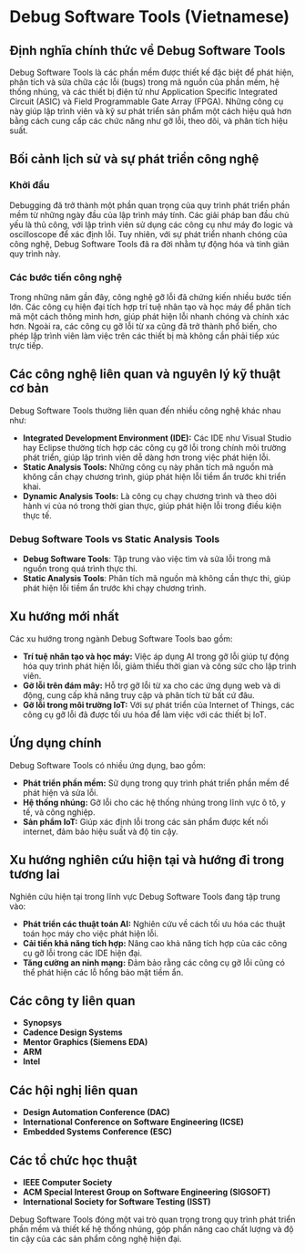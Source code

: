 # Debug Software Tools (Vietnamese)

## Định nghĩa chính thức về Debug Software Tools

Debug Software Tools là các phần mềm được thiết kế đặc biệt để phát hiện, phân tích và sửa chữa các lỗi (bugs) trong mã nguồn của phần mềm, hệ thống nhúng, và các thiết bị điện tử như Application Specific Integrated Circuit (ASIC) và Field Programmable Gate Array (FPGA). Những công cụ này giúp lập trình viên và kỹ sư phát triển sản phẩm một cách hiệu quả hơn bằng cách cung cấp các chức năng như gỡ lỗi, theo dõi, và phân tích hiệu suất.

## Bối cảnh lịch sử và sự phát triển công nghệ

### Khởi đầu

Debugging đã trở thành một phần quan trọng của quy trình phát triển phần mềm từ những ngày đầu của lập trình máy tính. Các giải pháp ban đầu chủ yếu là thủ công, với lập trình viên sử dụng các công cụ như máy đo logic và oscilloscope để xác định lỗi. Tuy nhiên, với sự phát triển nhanh chóng của công nghệ, Debug Software Tools đã ra đời nhằm tự động hóa và tinh giản quy trình này.

### Các bước tiến công nghệ

Trong những năm gần đây, công nghệ gỡ lỗi đã chứng kiến nhiều bước tiến lớn. Các công cụ hiện đại tích hợp trí tuệ nhân tạo và học máy để phân tích mã một cách thông minh hơn, giúp phát hiện lỗi nhanh chóng và chính xác hơn. Ngoài ra, các công cụ gỡ lỗi từ xa cũng đã trở thành phổ biến, cho phép lập trình viên làm việc trên các thiết bị mà không cần phải tiếp xúc trực tiếp.

## Các công nghệ liên quan và nguyên lý kỹ thuật cơ bản

Debug Software Tools thường liên quan đến nhiều công nghệ khác nhau như:

- **Integrated Development Environment (IDE):** Các IDE như Visual Studio hay Eclipse thường tích hợp các công cụ gỡ lỗi trong chính môi trường phát triển, giúp lập trình viên dễ dàng hơn trong việc phát hiện lỗi.
- **Static Analysis Tools:** Những công cụ này phân tích mã nguồn mà không cần chạy chương trình, giúp phát hiện lỗi tiềm ẩn trước khi triển khai.
- **Dynamic Analysis Tools:** Là công cụ chạy chương trình và theo dõi hành vi của nó trong thời gian thực, giúp phát hiện lỗi trong điều kiện thực tế.

### Debug Software Tools vs Static Analysis Tools

- **Debug Software Tools**: Tập trung vào việc tìm và sửa lỗi trong mã nguồn trong quá trình thực thi.
- **Static Analysis Tools**: Phân tích mã nguồn mà không cần thực thi, giúp phát hiện lỗi tiềm ẩn trước khi chạy chương trình.

## Xu hướng mới nhất

Các xu hướng trong ngành Debug Software Tools bao gồm:

- **Trí tuệ nhân tạo và học máy:** Việc áp dụng AI trong gỡ lỗi giúp tự động hóa quy trình phát hiện lỗi, giảm thiểu thời gian và công sức cho lập trình viên.
- **Gỡ lỗi trên đám mây:** Hỗ trợ gỡ lỗi từ xa cho các ứng dụng web và di động, cung cấp khả năng truy cập và phân tích từ bất cứ đâu.
- **Gỡ lỗi trong môi trường IoT:** Với sự phát triển của Internet of Things, các công cụ gỡ lỗi đã được tối ưu hóa để làm việc với các thiết bị IoT.

## Ứng dụng chính

Debug Software Tools có nhiều ứng dụng, bao gồm:

- **Phát triển phần mềm:** Sử dụng trong quy trình phát triển phần mềm để phát hiện và sửa lỗi.
- **Hệ thống nhúng:** Gỡ lỗi cho các hệ thống nhúng trong lĩnh vực ô tô, y tế, và công nghiệp.
- **Sản phẩm IoT:** Giúp xác định lỗi trong các sản phẩm được kết nối internet, đảm bảo hiệu suất và độ tin cậy.

## Xu hướng nghiên cứu hiện tại và hướng đi trong tương lai

Nghiên cứu hiện tại trong lĩnh vực Debug Software Tools đang tập trung vào:

- **Phát triển các thuật toán AI:** Nghiên cứu về cách tối ưu hóa các thuật toán học máy cho việc phát hiện lỗi.
- **Cải tiến khả năng tích hợp:** Nâng cao khả năng tích hợp của các công cụ gỡ lỗi trong các IDE hiện đại.
- **Tăng cường an ninh mạng:** Đảm bảo rằng các công cụ gỡ lỗi cũng có thể phát hiện các lỗ hổng bảo mật tiềm ẩn.

## Các công ty liên quan

- **Synopsys**
- **Cadence Design Systems**
- **Mentor Graphics (Siemens EDA)**
- **ARM**
- **Intel**

## Các hội nghị liên quan

- **Design Automation Conference (DAC)**
- **International Conference on Software Engineering (ICSE)**
- **Embedded Systems Conference (ESC)**

## Các tổ chức học thuật

- **IEEE Computer Society**
- **ACM Special Interest Group on Software Engineering (SIGSOFT)**
- **International Society for Software Testing (ISST)**

Debug Software Tools đóng một vai trò quan trọng trong quy trình phát triển phần mềm và thiết kế hệ thống nhúng, góp phần nâng cao chất lượng và độ tin cậy của các sản phẩm công nghệ hiện đại.